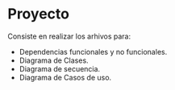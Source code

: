 # Proyecto

Consiste en realizar los arhivos para:

* Dependencias funcionales y no funcionales.
* Diagrama de Clases.
* Diagrama de secuencia.
* Diagrama de Casos de uso.
